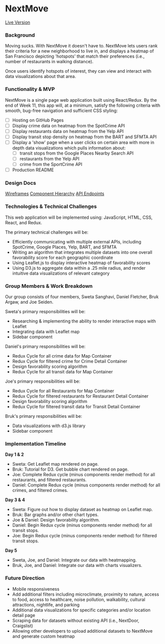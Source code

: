 # NextMove

[Live Version](www.github.com)

### Background

Moving sucks. With NextMove it doesn't have to. NextMove lets users rank their criteria for a new neighborhood to live in, and displays a heatmap of San Francisco depicting 'hotspots' that match their preferences (i.e., number of restaurants in walking distance).

Once users identify hotspots of interest, they can view and interact with data visualizations about that area.

### Functionality & MVP

NextMove is a single page web application built using React/Redux. By the end of Week 11, this app will, at a minimum, satisfy the
following criteria with smooth, bug-free navigation and sufficient CSS styling:

- [ ] Hosting on GitHub Pages
- [ ] Display crime data on heatmap from the SpotCrime API
- [ ] Display restaurants data on heatmap from the Yelp API
- [ ] Display transit stop density on heatmap from the BART and SFMTA API
- [ ] Display a 'show' page when a user clicks on certain area with more in depth data visualizations which pulls information about:
  - [ ] transit stops from the Google Places Nearby Search API
  - [ ] restaurants from the Yelp API
  - [ ] crime from the SportCrime API
- [ ] Production README

### Design Docs

[Wireframes](./docs/wireframes)
[Component Hierarchy](./docs/component_hierarchy.md)
[API Endpoints](./docs/api_endpoints.md)

### Technologies & Technical Challenges

This web application will be implemented using: JavaScript, HTML, CSS,  React, and Redux.

The primary technical challenges will be:

- Efficiently communicating with multiple external APIs, including SpotCrime, Google Places, Yelp, BART, and SFMTA
- Writing an algorithm that integrates multiple datasets into one overall favorability score for each geographic coordinate
- Using Leaflet.js to display interactive heatmap of favorability scores
- Using D3.js to aggregate data within a .25 mile radius, and render intuitive data visualizations of relevant category

### Group Members & Work Breakdown

Our group consists of four members, Sweta Sanghavi, Daniel Fletcher, Bruk Argaw, and Joe Seiden.

Sweta's primary responsibilities will be:
- Researching & implementing the ability to render interactive maps with Leaflet
- Integrating data with Leaflet map
- Sidebar component

Daniel's primary responsibilities will be:
- Redux Cycle for all crime data for Map Container
- Redux Cycle for filtered crime for Crime Detail Container
- Design favorability scoring algorithm
- Redux Cycle for all transit data for Map Container

Joe's primary responsibilities will be:
- Redux Cycle for all Restaurants for Map Container
- Redux Cycle for filtered restaurants for Restaurant Detail Container  
- Design favorability scoring algorithm
- Redux Cycle for filtered transit data for Transit Detail Container

Bruk's primary responsibilities will be:
- Data visualizations with d3.js library
- Sidebar component

### Implementation Timeline

**Day 1 & 2**
+ Sweta: Get Leaflet map rendered on page.
+ Bruk: Tutorial for D3. Get bubble chart rendered on page.
+ Joe: Complete Redux cycle (minus components render method) for all restaurants, and filtered restaurants.
+ Daniel: Complete Redux cycle (minus components render method) for all crimes, and filtered crimes.

**Day 3 & 4**
+ Sweta: Figure out how to display dataset as heatmap on Leaflet map.
+ Bruk: Bar graphs and/or other chart types.
+ Joe & Daniel: Design favorability algorithm.
+ Daniel: Begin Redux cycle (minus components render method) for all transit stops.
+ Joe: Begin Redux cycle (minus components render method) for filtered transit stops.

**Day 5**
+ Sweta, Joe, and Daniel: Integrate our data with heatmapping.
+ Bruk, Joe, and Daniel: Integrate our data with charts visualizers.

### Future Direction
- Mobile responsiveness
- Add additional filters including microclimate, proximity to nature, access to food, access to healthcare, noise pollution, walkability, cultural attractions, nightlife, and parking
- Additional data visualizations for specific categories and/or location detail page
- Scraping data for datasets without existing API (i.e., NextDoor, Craigslist)
- Allowing other developers to upload additional datasets to NextMove and generate custom heatmap
